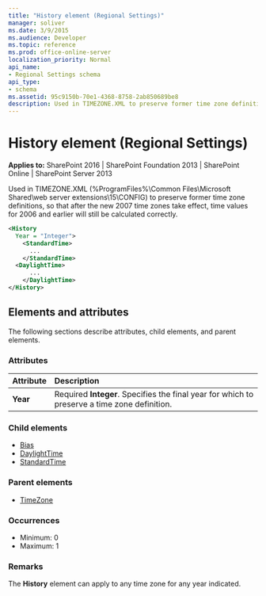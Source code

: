 ```yaml
---
title: "History element (Regional Settings)"
manager: soliver
ms.date: 3/9/2015
ms.audience: Developer
ms.topic: reference
ms.prod: office-online-server
localization_priority: Normal
api_name:
- Regional Settings schema
api_type:
- schema
ms.assetid: 95c9150b-70e1-4368-8758-2ab850689be8
description: Used in TIMEZONE.XML to preserve former time zone definitions, so that after the new 2007 time zones take effect, time values for 2006 and earlier will still be calculated correctly.
---
```


# History element (Regional Settings)

**Applies to:** SharePoint 2016 | SharePoint Foundation 2013 | SharePoint Online | SharePoint Server 2013
  
Used in TIMEZONE.XML (%ProgramFiles%\Common Files\Microsoft Shared\web server extensions\15\CONFIG) to preserve former time zone definitions, so that after the new 2007 time zones take effect, time values for 2006 and earlier will still be calculated correctly.
  
```XML
<History
  Year = "Integer">
    <StandardTime>
      ...
    </StandardTime>
  <DaylightTime>
      ...
    </DaylightTime>
</History>
```

## Elements and attributes

The following sections describe attributes, child elements, and parent elements.

### Attributes

|**Attribute**|**Description**|
|:-----|:-----|
|**Year** <br/> |Required **Integer**. Specifies the final year for which to preserve a time zone definition.  <br/> |
   
### Child elements

- [Bias](bias-element-regional-settings.md)
- [DaylightTime](daylighttime-element-regional-settings.md)
- [StandardTime](standardtime-element-regional-settings.md)
   
### Parent elements

- [TimeZone](timezone-element-regional-settings.md)
   
### Occurrences

- Minimum: 0
- Maximum: 1 
   
### Remarks

The **History** element can apply to any time zone for any year indicated. 
  

